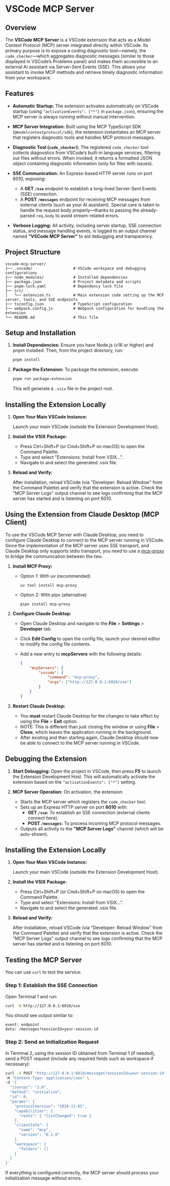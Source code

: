 # VSCode MCP Server

## Overview

The **VSCode MCP Server** is a VSCode extension that acts as a Model Context Protocol (MCP) server integrated directly within VSCode. Its primary purpose is to expose a coding diagnostic tool—namely, the `code_checker`—which aggregates diagnostic messages (similar to those displayed in VSCode’s Problems panel) and makes them accessible to an external AI assistant via Server-Sent Events (SSE). This allows your assistant to invoke MCP methods and retrieve timely diagnostic information from your workspace.

## Features

-   **Automatic Startup:**
    The extension activates automatically on VSCode startup (using `"activationEvents": ["*"]` in `package.json`), ensuring the MCP server is always running without manual intervention.

-   **MCP Server Integration:**
    Built using the MCP TypeScript SDK (`@modelcontextprotocol/sdk`), the extension instantiates an MCP server that registers diagnostic tools and handles MCP protocol messages.

-   **Diagnostic Tool (`code_checker`):**
    The registered `code_checker` tool collects diagnostics from VSCode’s built-in language services, filtering out files without errors. When invoked, it returns a formatted JSON object containing diagnostic information (only for files with issues).

-   **SSE Communication:**
    An Express-based HTTP server runs on port 6010, exposing:

    -   A **GET `/sse`** endpoint to establish a long-lived Server-Sent Events (SSE) connection.
    -   A **POST `/messages`** endpoint for receiving MCP messages from external clients (such as your AI assistant).
        Special care is taken to handle the request body properly—thanks to passing the already-parsed `req.body` to avoid stream-related errors.

-   **Verbose Logging:**
    All activity, including server startup, SSE connection status, and message handling events, is logged to an output channel named **"VSCode MCP Server"** to aid debugging and transparency.

## Project Structure

```
vscode-mcp-server/
├── .vscode/                  # VSCode workspace and debugging configurations
├── node_modules/             # Installed dependencies
├── package.json              # Project metadata and scripts
├── pnpm-lock.yaml            # Dependency lock file
├── src/
│   └── extension.ts          # Main extension code setting up the MCP server, tools, and SSE endpoints
├── tsconfig.json             # TypeScript configuration
├── webpack.config.js         # Webpack configuration for bundling the extension
└── README.md                 # This file
```

## Setup and Installation

1. **Install Dependencies:**
   Ensure you have Node.js (v16 or higher) and pnpm installed. Then, from the project directory, run:

    ```bash
    pnpm install
    ```

2. **Package the Extension:**
   To package the extension, execute:
    ```bash
    pnpm run package-extension
    ```
    This will generate a `.vsix` file in the project root.

## Installing the Extension Locally

1. **Open Your Main VSCode Instance:**

    Launch your main VSCode (outside the Extension Development Host).

2. **Install the VSIX Package:**

    - Press Ctrl+Shift+P (or Cmd+Shift+P on macOS) to open the Command Palette.
    - Type and select "Extensions: Install from VSIX...".
    - Navigate to and select the generated .vsix file.

3. **Reload and Verify:**

    After installation, reload VSCode (via "Developer: Reload Window" from the Command Palette) and verify that the extension is active. Check the "MCP Server Logs" output channel to see logs confirming that the MCP server has started and is listening on port 6010.

## Using the Extension from Claude Desktop (MCP Client)

To use the VSCode MCP Server with Claude Desktop, you need to configure Claude Desktop to connect to the MCP server running in VSCode. Since the implementation of the MCP server uses SSE transport, and Claude Desktop only supports stdio transport, you need to use a [mcp-proxy](https://github.com/sparfenyuk/mcp-proxy) to bridge the communication between the two.

1. **Install MCP Proxy:**

    - Option 1: With uv (recommended)

        ```
        uv tool install mcp-proxy
        ```

    - Option 2: With pipx (alternative)

        ```
        pipx install mcp-proxy
        ```

2. **Configure Claude Desktop:**

    - Open Claude Desktop and navigate to the **File** > **Settings** > **Developer** tab.
    - Click **Edit Config** to open the config file, launch your desired editor to modify the config file contents.
    - Add a new entry to **mcpServers** with the following details:

        ```json
        {
            "mcpServers": {
                "vscode": {
                    "command": "mcp-proxy",
                    "args": ["http://127.0.0.1:6010/sse"]
                }
            }
        }
        ```

3. **Restart Claude Desktop:**

    - You **must** restart Claude Desktop for the changes to take effect by using the **File** > **Exit** option.
    - NOTE: This is different than just closing the window or using **File** > **Close**, which leaves the application running in the background.
    - After existing and then starting again, Claude Desktop should now be able to connect to the MCP server running in VSCode.

## Debugging the Extension

1. **Start Debugging:**
   Open the project in VSCode, then press **F5** to launch the Extension Development Host. This will automatically activate the extension based on the `"activationEvents": ["*"]` setting.

2. **MCP Server Operation:**
   On activation, the extension:
    - Starts the MCP server which registers the `code_checker` tool.
    - Sets up an Express HTTP server on port **6010** with:
        - **GET `/sse`:** To establish an SSE connection (external clients connect here).
        - **POST `/messages`:** To process incoming MCP protocol messages.
    - Outputs all activity to the **"MCP Server Logs"** channel (which will be auto-shown).

## Installing the Extension Locally

1. **Open Your Main VSCode Instance:**

    Launch your main VSCode (outside the Extension Development Host).

2. **Install the VSIX Package:**

    - Press Ctrl+Shift+P (or Cmd+Shift+P on macOS) to open the Command Palette.
    - Type and select "Extensions: Install from VSIX...".
    - Navigate to and select the generated .vsix file.

3. **Reload and Verify:**

    After installation, reload VSCode (via "Developer: Reload Window" from the Command Palette) and verify that the extension is active. Check the "MCP Server Logs" output channel to see logs confirming that the MCP server has started and is listening on port 6010.

## Testing the MCP Server

You can use `curl` to test the service:

### Step 1: Establish the SSE Connection

Open Terminal 1 and run:

```bash
curl -N http://127.0.0.1:6010/sse
```

You should see output similar to:

```
event: endpoint
data: /messages?sessionId=your-session-id
```

### Step 2: Send an Initialization Request

In Terminal 2, using the session ID obtained from Terminal 1 (if needed), send a POST request (include any required fields such as workspace if necessary):

```bash
curl -X POST "http://127.0.0.1:6010/messages?sessionId=your-session-id" \
-H "Content-Type: application/json" \
-d '{
  "jsonrpc": "2.0",
  "method": "initialize",
  "id": 0,
  "params": {
    "protocolVersion": "2024-11-05",
    "capabilities": {
      "roots": { "listChanged": true }
    },
    "clientInfo": {
      "name": "mcp",
      "version": "0.1.0"
    },
    "workspace": {
      "folders": []
    }
  }
}'
```

If everything is configured correctly, the MCP server should process your initialization message without errors.
